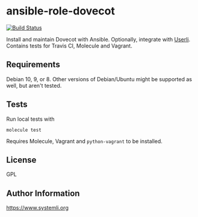 ansible-role-dovecot
====================

[![Build Status](https://travis-ci.org/systemli/ansible-role-dovecot.svg?branch=master)](https://travis-ci.org/systemli/ansible-role-dovecot)

Install and maintain Dovecot with Ansible. Optionally, integrate with [Userli](https://github.com/systemli/userli).
Contains tests for Travis CI, Molecule and Vagrant.

Requirements
------------

Debian 10, 9, or 8. Other versions of Debian/Ubuntu might be supported as well, but aren't tested.

Tests
-----

Run local tests with
```
molecule test
```
Requires Molecule, Vagrant and `python-vagrant` to be installed.

License
-------

GPL

Author Information
------------------

https://www.systemli.org
